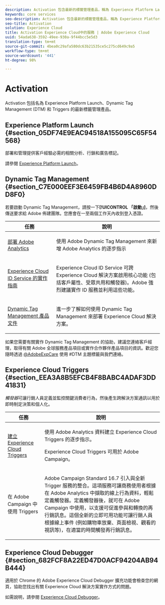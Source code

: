 ```yaml
---
description: Activation 包含最新的標籤管理產品，稱為 Experience Platform Launch。Dynamic Tag Management (DTM) 和 Triggers。
keywords: core services
seo-description: Activation 包含最新的標籤管理產品，稱為 Experience Platform Launch。Dynamic Tag Management (DTM) 和 Triggers。
seo-title: Activation
solution: Experience Cloud
title: Activation Experience Cloud中的服務 | Adobe Experience Cloud
uuid: 54ada638-3592-49ee-930a-9f44bcc5e5d3
translation-type: tm+mt
source-git-commit: 4bea0c29afa580dc63b21535ce5c275cd649c9a5
workflow-type: tm+mt
source-wordcount: '441'
ht-degree: 98%

---
```



# Activation

Activation 包括名為 Experience Platform Launch、Dynamic Tag Management (DTM) 和 Triggers 的最新標籤管理產品。

## Experience Platform Launch {#section_05DF74E9EAC94518A155095C65F54568}

部署和管理提供客戶經驗必需的相關分析、行鎖和廣告標記。

請參閱 [Experience Platform Launch](https://docs.adobe.com/content/help/zh-Hant/launch/using/intro/get-started/quick-start.html)。

## Dynamic Tag Management {#section_C7E000EEF3E6459FB4B6D4A8960DD8F0}

若要啟動 Dynamic Tag Management，請按一下&#x200B;**[!UICONTROL 「啟動」]**，然後傳送要求給 Adobe 佈建團隊。您應會在一至兩個工作天內收到登入憑證。

<table id="table_3241FF7CA0B242BFAFC68362A62AA0C7"> 
 <thead> 
  <tr> 
   <th colname="col1" class="entry"> 任務 </th> 
   <th colname="col2" class="entry"> 說明 </th> 
  </tr> 
 </thead>
 <tbody> 
  <tr> 
   <td colname="col1"> <p> <a href="https://docs.adobe.com/content/help/zh-Hant/dtm/using/tools/analytics-dtm.translate.html" format="html" scope="external"> 部署 Adobe Analytics </a> </p> </td> 
   <td colname="col2"> <p> 使用 Adobe Dynamic Tag Management 來新增 Adobe Analytics 的逐步指示 </p> </td> 
  </tr> 
  <tr> 
   <td colname="col1"> <p> <a href="https://docs.adobe.com/content/help/en/id-service/using/implementation-guides/implementation-guides.html" format="html" scope="external"> Experience Cloud ID Service 的實作指南 </a> </p> </td> 
   <td colname="col2"> <p>Experience Cloud ID Service 可跨 Experience Cloud 解決方案啟用核心功能 (包括客戶屬性、受眾共用和觸發器)。Adobe 強烈建議實作 ID 服務並利用這些功能。 </p> </td> 
  </tr> 
  <tr> 
   <td colname="col1"> <p> <a href="https://docs.adobe.com/content/help/zh-Hant/dtm/using/dtm-home.html" format="https" scope="external"> Dynamic Tag Management 產品文件 </a> </p> </td> 
   <td colname="col2"> <p>進一步了解如何使用 Dynamic Tag Management 來部署 Experience Cloud 解決方案。 </p> </td>
  </tr> 
 </tbody> 
</table>

如果您需要有關實作 Dynamic Tag Management 的協助，建議您連絡客戶經理，取得有關 Adobe 全球服務產品項目或實作合作夥伴產品項目的資訊。歡迎您隨時透過 [@AdobeExpCare](https://twitter.com/AdobeExpCare) 使用 #DTM 主題標籤與我們連絡。

## Experience Cloud Triggers {#section_EEA3A8B5EFCB4F8BABC4ADAF3DD41831}

*觸發器*&#x200B;可讓行銷人員定義並監控關鍵消費者行為，然後產生跨解決方案通訊以用於即時制定決策和個人化。

<table id="table_AF6842470172429EA97C9B02163BD0C3"> 
 <thead> 
  <tr> 
   <th colname="col1" class="entry"> 任務 </th>
   <th colname="col2" class="entry"> 說明 </th>
  </tr> 
 </thead>
 <tbody> 
  <tr> 
   <td colname="col1"> <p> <a href="../activation/triggers.md#concept_887B30241B3E4DB0A2553B2996E2D4FB" format="dita" scope="local"> 建立 Experience Cloud Triggers </a> </p> </td> 
   <td colname="col2"> <p> 使用 Adobe Analytics 資料建立 Experience Cloud Triggers 的逐步指示。 </p> <p>Experience Cloud Triggers 可用於 Adobe Campaign。 </p> </td>
  </tr>
  <tr> 
   <td colname="col1"> <p>在 Adobe Campaign 中使用 Triggers </p> </td> 
   <td colname="col2"> <p> Adobe Campaign Standard 16.7 引入與全新 Trigger 服務的整合。這項服務可讓商務使用者根據在 Adobe Analytics 中擷取的線上行為資料，輕鬆定義觸發器。定義觸發器後，就可在 Adobe Campaign 中使用，以支援可促進參與和轉換的再行銷訊息。這個全新的立即可用功能可讓行銷人員根據線上事件 (例如購物車放棄、頁面檢視、觀看的視訊等)，在適當的時間觸發再行銷訊息。 </p> </td>
  </tr>
 </tbody>
</table>


## Experience Cloud Debugger {#section_682FCF8A22ED47D0ACF94204AB94B444}

適用於 Chrome 的 Adobe Experience Cloud Debugger 擴充功能會檢查您的網頁，協助您找出有關 Experience Cloud 解決方案實作方式的問題。

如需說明，請參閱 [Experience Cloud Debugger](https://docs.adobe.com/content/help/zh-Hant/debugger/using/experience-cloud-debugger.html)。
